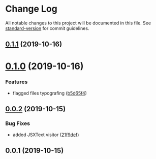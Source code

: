# Change Log

All notable changes to this project will be documented in this file. See [standard-version](https://github.com/conventional-changelog/standard-version) for commit guidelines.

## [0.1.1](https://github.com/borispinus/babel-plugin-typograf/compare/v0.1.0...v0.1.1) (2019-10-16)



# [0.1.0](https://github.com/borispinus/babel-plugin-typograf/compare/v0.0.2...v0.1.0) (2019-10-16)


### Features

* flagged files typografing ([b5d65f4](https://github.com/borispinus/babel-plugin-typograf/commit/b5d65f4c8e8721da20b2f1fd74badb498c83b72b))



## [0.0.2](https://github.com/borispinus/babel-plugin-typograf/compare/v0.0.1...v0.0.2) (2019-10-15)


### Bug Fixes

* added JSXText visitor ([21f9def](https://github.com/borispinus/babel-plugin-typograf/commit/21f9deff87b2439d008b7610c24ea2a3952b72f1))



## 0.0.1 (2019-10-15)
